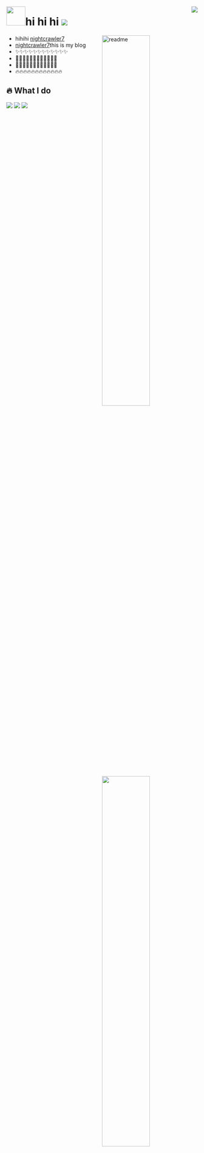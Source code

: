 <h1>
<img width='50' src='https://s1.ax1x.com/2022/05/26/XEQ0jf.png'/>hi hi hi
<img align='right' src="https://visitor-badge.glitch.me/badge?page_id=nightcrawler7.nightcrawler7" /> 
<img src='http://antzuhl.cn:4000/get/@nightcrawler7.readme' />
</h1>

<img align='right' width='50%' alt='readme' src="https://github-readme-stats.vercel.app/api?username=nightcrawler7&theme=dark" />

- hihihi <a href='https://nightcrawler7.xyz'>nightcrawler7</a>
- <a href='https://nightcrawler7.xyz'>nightcrawler7</a>this is my blog
- ✨✨✨✨✨✨✨✨✨✨✨✨
- 💼💼💼💼💼💼💼💼💼💼💼💼
- 🎯🎯🎯🎯🎯🎯🎯🎯🎯🎯🎯🎯
- 🔥🔥🔥🔥🔥🔥🔥🔥🔥🔥🔥🔥

## 🔥 What I do

<img align='right' width='50%' src='https://github-readme-stats.vercel.app/api/top-langs/?username=nightcrawler7&hide_title=true&hide_border=true&layout=compact&langs_count=6&text_color=000&icon_color=fff&bg_color=0,52fa5a,4dfcff,c64dff&theme=graywhite'/>

<img src="https://img.shields.io/badge/-HTML5-E34F26?style=flat-square&logo=html5&logoColor=white" /> <img src="https://img.shields.io/badge/-CSS3-1572B6?style=flat-square&logo=css3" /> <img src="https://img.shields.io/badge/-JavaScript-oringe?style=flat-square&logo=javascript" />



